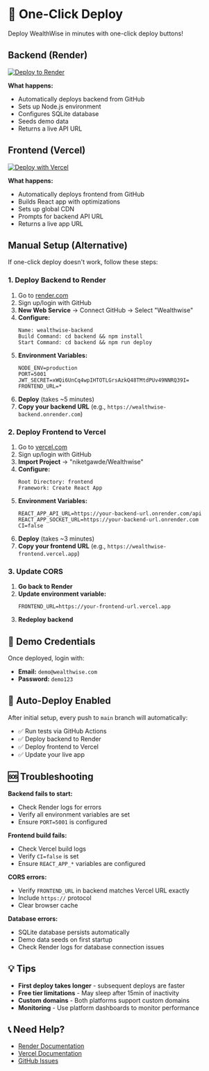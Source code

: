 # 🚀 One-Click Deploy

Deploy WealthWise in minutes with one-click deploy buttons!

## Backend (Render)

[![Deploy to Render](https://render.com/images/deploy-to-render-button.svg)](https://render.com/deploy?repo=https://github.com/niketgawde/Wealthwise)

**What happens:**
- Automatically deploys backend from GitHub
- Sets up Node.js environment
- Configures SQLite database
- Seeds demo data
- Returns a live API URL

## Frontend (Vercel)

[![Deploy with Vercel](https://vercel.com/button)](https://vercel.com/new/clone?repository-url=https://github.com/niketgawde/Wealthwise&root-directory=frontend&env=REACT_APP_API_URL,REACT_APP_SOCKET_URL,CI&envDescription=Backend%20API%20URL%20from%20Render&project-name=wealthwise-frontend)

**What happens:**
- Automatically deploys frontend from GitHub  
- Builds React app with optimizations
- Sets up global CDN
- Prompts for backend API URL
- Returns a live app URL

## Manual Setup (Alternative)

If one-click deploy doesn't work, follow these steps:

### 1. Deploy Backend to Render

1. Go to [render.com](https://render.com)
2. Sign up/login with GitHub
3. **New Web Service** → Connect GitHub → Select "Wealthwise"
4. **Configure:**
   ```
   Name: wealthwise-backend
   Build Command: cd backend && npm install
   Start Command: cd backend && npm run deploy
   ```
5. **Environment Variables:**
   ```
   NODE_ENV=production
   PORT=5001
   JWT_SECRET=xWQi6UnCq4wpIHTOTLGrsAzkQ48TMtdPUv49NNRQ39I=
   FRONTEND_URL=*
   ```
6. **Deploy** (takes ~5 minutes)
7. **Copy your backend URL** (e.g., `https://wealthwise-backend.onrender.com`)

### 2. Deploy Frontend to Vercel

1. Go to [vercel.com](https://vercel.com)
2. Sign up/login with GitHub
3. **Import Project** → "niketgawde/Wealthwise"
4. **Configure:**
   ```
   Root Directory: frontend
   Framework: Create React App
   ```
5. **Environment Variables:**
   ```
   REACT_APP_API_URL=https://your-backend-url.onrender.com/api
   REACT_APP_SOCKET_URL=https://your-backend-url.onrender.com
   CI=false
   ```
6. **Deploy** (takes ~3 minutes)
7. **Copy your frontend URL** (e.g., `https://wealthwise-frontend.vercel.app`)

### 3. Update CORS

1. **Go back to Render**
2. **Update environment variable:**
   ```
   FRONTEND_URL=https://your-frontend-url.vercel.app
   ```
3. **Redeploy backend**

## 🎯 Demo Credentials

Once deployed, login with:
- **Email:** `demo@wealthwise.com`
- **Password:** `demo123`

## 🔄 Auto-Deploy Enabled

After initial setup, every push to `main` branch will automatically:
- ✅ Run tests via GitHub Actions
- ✅ Deploy backend to Render 
- ✅ Deploy frontend to Vercel
- ✅ Update your live app

## 🆘 Troubleshooting

**Backend fails to start:**
- Check Render logs for errors
- Verify all environment variables are set
- Ensure `PORT=5001` is configured

**Frontend build fails:**
- Check Vercel build logs
- Verify `CI=false` is set
- Ensure `REACT_APP_*` variables are configured

**CORS errors:**
- Verify `FRONTEND_URL` in backend matches Vercel URL exactly
- Include `https://` protocol
- Clear browser cache

**Database errors:**
- SQLite database persists automatically
- Demo data seeds on first startup
- Check Render logs for database connection issues

## 💡 Tips

- **First deploy takes longer** - subsequent deploys are faster
- **Free tier limitations** - May sleep after 15min of inactivity
- **Custom domains** - Both platforms support custom domains
- **Monitoring** - Use platform dashboards to monitor performance

## 📞 Need Help?

- [Render Documentation](https://render.com/docs)
- [Vercel Documentation](https://vercel.com/docs)
- [GitHub Issues](https://github.com/niketgawde/Wealthwise/issues)